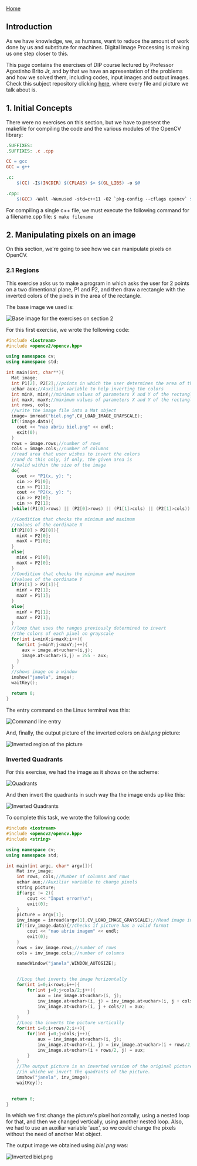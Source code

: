 [Home](https://paulovictorcorreia.github.io/)

## Introduction

As we have knowledge, we, as humans, want to reduce the amount of work done by us and substitute for machines. Digital Image Processing is making us one step closer to this.

This page contains the exercises of DIP course lectured by Professor Agostinho Brito Jr, and by that we have an apresentation of the problems and how we solved them, including codes, input images and output images. Check this subject repository clicking [here](https://github.com/paulovictorcorreia/Digital-Image-Processing), where every file and picture we talk about is.

## 1. Initial Concepts

There were no exercises on this section, but we have to present the makefile for compiling the code and the various modules of the OpenCV library: 
```makefile
.SUFFIXES:
.SUFFIXES: .c .cpp

CC = gcc
GCC = g++

.c:
	$(CC) -I$(INCDIR) $(CFLAGS) $< $(GL_LIBS) -o $@

.cpp:
	$(GCC) -Wall -Wunused -std=c++11 -O2 `pkg-config --cflags opencv` $< -o $@ `pkg-config --libs opencv`


```

For compiling a single c++ file, we must execute the following command for a filename.cpp file:
` $ make filename `

## 2. Manipulating pixels on an image

On this section, we're going to see how we can manipulate pixels on OpenCV.

### 2.1 Regions


This exercise asks us to make a program in which asks the user for 2 points on a two dimentional plane, P1 and P2, and then draw a rectangle with the inverted colors of the pixels in the area of the rectangle.

The base image we used is:

![Base image for the exercises on section 2](paulovictorcorreia.github.io/DIP/biel.png)

For this first exercise, we wrote the following code:
```c++
#include <iostream>
#include <opencv2/opencv.hpp>

using namespace cv;
using namespace std;

int main(int, char**){
  Mat image;
  int P1[2], P2[2];//points in which the user determines the area of the rectangle
  uchar aux;//Auxiliar variable to help inverting the colors
  int minX, minY;//minimum values of parameters X and Y of the rectangle
  int maxX, maxY;//maximum values of parameters X and Y of the rectangle
  int rows, cols;
  //write the image file into a Mat object
  image= imread("biel.png",CV_LOAD_IMAGE_GRAYSCALE);
  if(!image.data){
    cout << "nao abriu biel.png" << endl;
    exit(0);
  }
  rows = image.rows;//number of rows
  cols = image.cols;//number of columns  
  //read area that user wishes to invert the colors
  //and do this only, if only, the given area is
  //valid within the size of the image
  do{
    cout << "P1(x, y): ";
    cin >> P1[0];
    cin >> P1[1];
    cout << "P2(x, y): ";
    cin >> P2[0];
    cin >> P2[1];
  }while((P1[0]>rows) || (P2[0]>rows) || (P1[1]>cols) || (P2[1]>cols));

  //Condition that checks the minimum and maximum
  //values of the cordinate X
  if(P1[0] > P2[0]){
    minX = P2[0];
    maxX = P1[0];
  }
  else{
    minX = P1[0];
    maxX = P2[0];
  }
  //Condition that checks the minimum and maximum
  //values of the cordinate Y
  if(P1[1] > P2[1]){
    minY = P2[1];
    maxY = P1[1];
  }
  else{
    minY = P1[1];
    maxY = P2[1];
  }
  //loop that uses the ranges previously determined to invert
  //the colors of each pixel on grayscale
  for(int i=minX;i<maxX;i++){
    for(int j=minY;j<maxY;j++){
      aux = image.at<uchar>(i,j);
      image.at<uchar>(i,j) = 255 - aux;
    }
  }
  //shows image on a window
  imshow("janela", image);  
  waitKey();

  return 0;
}

```

The entry command on the Linux terminal was this:

![Command line entry](paulovictorcorreia.github.io/DIP/terminal_regions.png)

And, finally, the output picture of the inverted colors on _biel.png_ picture:

![Inverted region of the picture](paulovictorcorreia.github.io/DIP/biel_regions.png)

### Inverted Quadrants

For this exercise, we had the image as it shows on the scheme:

![Quadrants](quadrants.png)

And then invert the quadrants in such way tha the image ends up like this:

![Inverted Quadrants](inverted_quadrants.png)

To complete this task, we wrote the following code:

```c++
#include <iostream>
#include <opencv2/opencv.hpp>
#include <string>

using namespace cv;
using namespace std;

int main(int argc, char* argv[]){
    Mat inv_image;
	int rows, cols;//Number of columns and rows
	uchar aux;//Auxiliar variable to change pixels
	string picture;
	if(argc != 2){
		cout << "Input error!\n";
		exit(0);
	}
	picture = argv[1];
	inv_image = imread(argv[1],CV_LOAD_IMAGE_GRAYSCALE);//Read image into Mat object
	if(!inv_image.data){//Checks if picture has a valid format 
		cout << "nao abriu imagem" << endl;
		exit(0);
	}
	rows = inv_image.rows;//number of rows
	cols = inv_image.cols;//number of columns

	namedWindow("janela",WINDOW_AUTOSIZE);


	//Loop that inverts the image horizontally
	for(int i=0;i<rows;i++){
		for(int j=0;j<cols/2;j++){
	    	aux = inv_image.at<uchar>(i, j);
	    	inv_image.at<uchar>(i, j) = inv_image.at<uchar>(i, j + cols/2);
	    	inv_image.at<uchar>(i, j + cols/2) = aux;
	    }
	}
	//Loop tha inverts the picture vertically
	for(int i=0;i<rows/2;i++){
		for(int j=0;j<cols;j++){
	    	aux = inv_image.at<uchar>(i, j);
	    	inv_image.at<uchar>(i, j) = inv_image.at<uchar>(i + rows/2, j);
	    	inv_image.at<uchar>(i + rows/2, j) = aux;
	    }
	}
	//The output picture is an inverted version of the original picture
	//in whiche we invert the quadrants of the picture.
	imshow("janela", inv_image);  
	waitKey();

 
  return 0;
}

```

In which we first change the picture's pixel horizontally, using a nested loop for that, and then we changed vertically, using another nested loop. Also, we had to use
an auxiliar variable 'aux', so we could change the pixels without the need of another Mat object.

The output image we obtained using _biel.png_ was:

![Inverted biel.png](paulovictorcorreia.github.io/DIP/biel_inverted.png)



